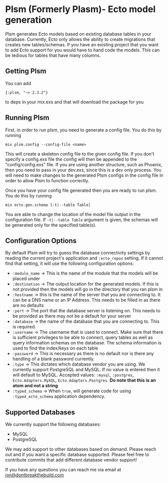# Plsm (Formerly Plasm)- Ecto model generation

Plsm generates Ecto models based on existing database tables in your database. Currently, Ecto only allows the ability to create migrations that creates new tables/schemas. If you have an existing project that you want to add Ecto support for you would have to hand code the models. This can be tedious for tables that have many columns.

## Getting Plsm

You can add

`{:plsm, "~> 2.3.2"}`

to deps in your mix.exs and that will download the package for you

## Running Plsm

First, in order to run plsm, you need to generate a config file. You do this by running

`mix plsm.config --config-file <name>`

This will create a skeleton config file to the given config file. If you don't specify a config.exs file the config will then be appended to the "config/config.exs" file. If you are using another structure, such as Phoenix, then you need to pass in your dev.exs, since this is a dev only process. You will need to make changes to the generated Plsm configs in the config file in order to allow Plsm to function correctly.

Once you have your config file generated then you are ready to run plsm. You do this by running

`mix ecto.gen.schema [-t|--table Table]`

You are able to change the location of the model file output in the configuration file. If
`-t|--table Table` argument is given, the schemas will be generated only for the specified
table(s).

## Configuration Options

By default Plsm will try to guess the database connectivity settings by reading the current
project's application and `:ecto_repos` setting. If it cannot find that setting, it will use
the following configuration options:

- `:module_name` -> This is the name of the module that the models will be placed under
- `:destination` -> The output location for the generated models. If this is not provided then the models will go in the directory that you ran plsm in
- `:hostname` -> this is the name of the server that you are connecting to. It can be a DNS name or an IP Address. This needs to be filled in as there are no defaults
- `:port` -> The port that the database server is listening on. This needs to be provided as there may not be a default for your server
- `:database` -> the name of the database that you are connecting to. This is required.
- `:username` -> The username that is used to connect. Make sure that there is sufficient privileges to be able to connect, query tables as well as query information schemas on the database. The schema information is used to find the index/keys on each table
- `:password` -> This is necessary as there is no default nor is there any handling of a blank password currently.
- `:type` -> This dictates which database vendor you are using. We currently support PostgreSQL and MySQL. If no value is entered then it will default to MySQL. Accepted values: `:mysql`, `:postgres`, `Ecto.Adapters.MyXQL`, `Ecto.Adapters.Postgres`. **Do note that this is an atom and not a string**
- `:typed_schema` -> When `true`, will generate code for using `:typed_ecto_schema` application dependency.

## Supported Databases

We currently support the following databases:

- MySQL
- PostgreSQL

We may add support to other databases based on demand. Please reach out and if you want a specific database supported. Please feel free to contribute commits that add different database vendor support!

If you have any questions you can reach me via email at jon@dontbreakthebuild.com
